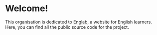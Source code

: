 # Welcome!

This organisation is dedicated to [Englab](https://englab.net), a website for English learners. Here, you can find all the public source code for the project.

